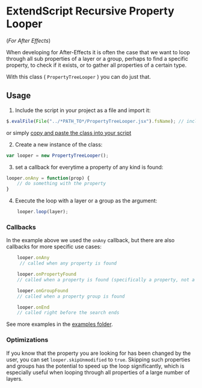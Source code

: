 # ExtendScript Recursive Property Looper
(*For After Effects*)

When developing for After-Effects it is often the case that we want to loop through all sub properties of a layer or a group, perhaps to find a specific property, to check if it exists, or to gather all properties of a certain type.

With this class ( `PropertyTreeLooper` ) you can do just that.

  
 
## Usage

1. Include the script in your project as a file and import it:
```jsx
$.evalFile(File("../*PATH_TO*/PropertyTreeLooper.jsx").fsName); // include the PropertyTreeLooper class
```
or simply [copy and paste the class into your script](./src/PropertyTreeLooper.jsx)


2. Create a new instance of the class:
```jsx
var looper = new PropertyTreeLooper();
```

3. set a callback for everytime a property of any kind is found:
```jsx
looper.onAny = function(prop) {
    // do something with the property
}
```

4. Execute the loop with a layer or a group as the argument:
```jsx
    looper.loop(layer);
```




### Callbacks

In the example above we used the `onAny` callback, but there are also callbacks for more specific use cases:
```jsx
    looper.onAny
     // called when any property is found

    looper.onPropertyFound
    // called when a property is found (specifically a property, not a group or a layer)

    looper.onGroupFound
    // called when a property group is found

    looper.onEnd
    // called right before the search ends

```

See more examples in the [examples folder](./examples).



### Optimizations
If you know that the property you are looking for has been changed by the user, you can set `looper.skipUnmodified` to `true`. Skipping such properties and groups has the potential to speed up the loop significantly, which is especially useful when looping through all properties of a large number of layers.



